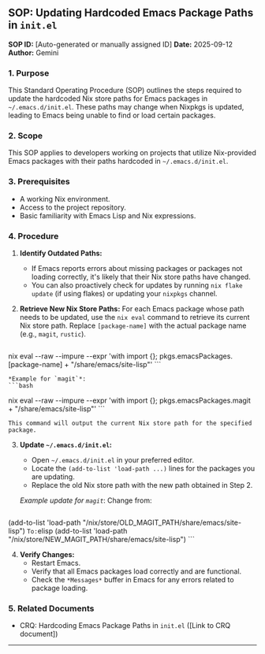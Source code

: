 ## SOP: Updating Hardcoded Emacs Package Paths in `init.el`

**SOP ID:** [Auto-generated or manually assigned ID]
**Date:** 2025-09-12
**Author:** Gemini

### 1. Purpose

This Standard Operating Procedure (SOP) outlines the steps required to update the hardcoded Nix store paths for Emacs packages in `~/.emacs.d/init.el`. These paths may change when Nixpkgs is updated, leading to Emacs being unable to find or load certain packages.

### 2. Scope

This SOP applies to developers working on projects that utilize Nix-provided Emacs packages with their paths hardcoded in `~/.emacs.d/init.el`.

### 3. Prerequisites

*   A working Nix environment.
*   Access to the project repository.
*   Basic familiarity with Emacs Lisp and Nix expressions.

### 4. Procedure

1.  **Identify Outdated Paths:**
    *   If Emacs reports errors about missing packages or packages not loading correctly, it's likely that their Nix store paths have changed.
    *   You can also proactively check for updates by running `nix flake update` (if using flakes) or updating your `nixpkgs` channel.

2.  **Retrieve New Nix Store Paths:**
    For each Emacs package whose path needs to be updated, use the `nix eval` command to retrieve its current Nix store path. Replace `[package-name]` with the actual package name (e.g., `magit`, `rustic`).

    ```bash
nix eval --raw --impure --expr 'with import <nixpkgs> {}; pkgs.emacsPackages.[package-name] + "/share/emacs/site-lisp"'
    ```

    *Example for `magit`*:
    ```bash
nix eval --raw --impure --expr 'with import <nixpkgs> {}; pkgs.emacsPackages.magit + "/share/emacs/site-lisp"'
    ```

    This command will output the current Nix store path for the specified package.

3.  **Update `~/.emacs.d/init.el`:**
    *   Open `~/.emacs.d/init.el` in your preferred editor.
    *   Locate the `(add-to-list 'load-path ...)` lines for the packages you are updating.
    *   Replace the old Nix store path with the new path obtained in Step 2.

    *Example update for `magit`*:
    Change from:
    ```elisp
(add-to-list 'load-path "/nix/store/OLD_MAGIT_PATH/share/emacs/site-lisp")
    ```
    To:
    ```elisp
(add-to-list 'load-path "/nix/store/NEW_MAGIT_PATH/share/emacs/site-lisp")
    ```

4.  **Verify Changes:**
    *   Restart Emacs.
    *   Verify that all Emacs packages load correctly and are functional.
    *   Check the `*Messages*` buffer in Emacs for any errors related to package loading.

### 5. Related Documents

*   CRQ: Hardcoding Emacs Package Paths in `init.el` ([Link to CRQ document])

---